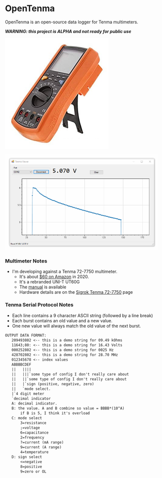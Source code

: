 # OpenTenma
OpenTenma is an open-source data logger for Tenma multimeters.

***WARNING: this project is ALPHA and not ready for public use***

![](dev/tenma-72-7750-angle.jpg)

![](dev/screenshot.gif)

### Multimeter Notes

* I'm developing against a Tenma 72-7750 multimeter. 
  * It's about [$60 on Amazon](https://www.amazon.com/s?k=Tenma+72-7750) in 2020.
  * It's a rebranded UNI-T UT60G
  * The [manual](http://www.farnell.com/datasheets/70028.pdf) is available
  * Hardware details are on the [Sigrok Tenma 72-7750](https://sigrok.org/wiki/Tenma_72-7750) page

### Tenma Serial Protocol Notes

* Each line contains a 9 character ASCII string (followed by a line break)
* Each burst contains an old value and a new value.
* One new value will always match the old value of the next burst.

```
OUTPUT DATA FORMAT:
   209493802 <-- this is a demo string for 09.49 kOhms
   11643;80: <-- this is a demo string for 16.43 Volts
   000252802 <-- this is a demo string for 0025 Hz
   428702802 <-- this is a demo string for 28.70 MHz  
   012345678 <-- index values
   ABBBBCDEF
   ||   ||||
   ||   |||`some type of config I don't really care about
   ||   ||`some type of config I don't really care about
   ||   |`sign (positive, negative, zero)
   ||   `mode select.
   |`4 digit meter
   `decimal indicator
   A: decimal indicator.
   B: the value. A and B combine so value = BBBB*(10^A)
       if B is 5, I think it's overload
   C: mode select
       3=resistance
       ;=voltage
       6=capacitance
       2=frequency
       ?=current (mA range)
       9=current (A range)
       4=temperature
   D: sign select
       <=negative
       8=positive
       9=zero or OL
```